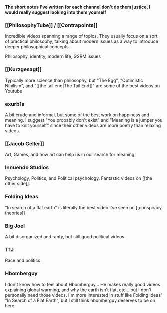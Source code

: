 **The short notes I've written for each channel don't do them justice, I would really suggest looking into them yourself**

### [[PhilosophyTube]] / [[Contrapoints]]

Incredible videos spanning a range of topics. They usually focus on a sort of practical philosophy, talking about modern issues as a way to introduce deeper philosophical concepts.

Philosophy, identity, modern life, GSRM issues

### [[Kurzgesagt]]

Typically more science than philosophy, but "The Egg", "Optimistic Nihilism", and "[[the tail end|The Tail End]]" are some of the best videos on Youtube

### exurb1a

A bit crude and informal, but some of the best work on happiness and meaning. I suggest "You probably don't exist" and "Meaning is a jumper you have to knit yourself" since their other videos are more poetry than relaxing videos.

### [[Jacob Geller]]

Art, Games, and how art can help us in our search for meaning


### Innuendo Studios

Psychology, Politics, and Political psychology. Fantastic videos on [[the other side]].

### Folding Ideas

"In search of a flat earth" is literally the best video I've seen on [[conspiracy theories]]

### Big Joel

A bit disorganized and ranty, but still good political videos

### T1J

Race and politics

### Hbomberguy

I don't know how to feel about Hbomberguy... He makes really good videos explaining global warming, and why the earth isn't flat, etc... but I don't personally need those videos. I'm more interested in stuff like Folding Ideas' "In Search of a Flat Earth", but I still think hbomberguy deserves to be on here.

